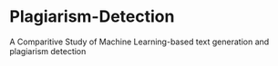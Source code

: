 # Plagiarism-Detection
A Comparitive Study of Machine Learning-based text generation and plagiarism detection
